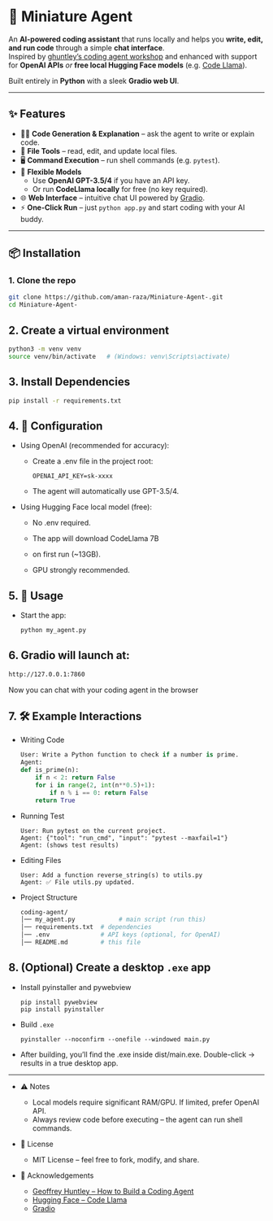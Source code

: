 # 🤖 Miniature Agent

An **AI-powered coding assistant** that runs locally and helps you **write, edit, and run code** through a simple **chat interface**.  
Inspired by [ghuntley’s coding agent workshop](https://github.com/ghuntley/how-to-build-a-coding-agent) and enhanced with support for **OpenAI APIs** *or* **free local Hugging Face models** (e.g. [Code Llama](https://huggingface.co/codellama/CodeLlama-7b-hf)).

Built entirely in **Python** with a sleek **Gradio web UI**.

---

## ✨ Features
- 🧑‍💻 **Code Generation & Explanation** – ask the agent to write or explain code.  
- 📂 **File Tools** – read, edit, and update local files.  
- 🖥️ **Command Execution** – run shell commands (e.g. `pytest`).  
- 🔄 **Flexible Models**  
  - Use **OpenAI GPT-3.5/4** if you have an API key.  
  - Or run **CodeLlama locally** for free (no key required).  
- 🌐 **Web Interface** – intuitive chat UI powered by [Gradio](https://gradio.app).  
- ⚡ **One-Click Run** – just `python app.py` and start coding with your AI buddy.  

---

## 📦 Installation

### 1. Clone the repo
```bash
git clone https://github.com/aman-raza/Miniature-Agent-.git
cd Miniature-Agent-
```

## 2. Create a virtual environment
```bash
python3 -m venv venv
source venv/bin/activate   # (Windows: venv\Scripts\activate)
```

## 3. Install Dependencies
```bash
pip install -r requirements.txt
```

## 4. 🔑 Configuration

- Using OpenAI (recommended for accuracy):

  - Create a .env file in the project root:

    ```env 
    OPENAI_API_KEY=sk-xxxx
    ```

  - The agent will automatically use GPT-3.5/4.

- Using Hugging Face local model (free):

  - No .env required.

  - The app will download CodeLlama 7B
   - on first run (~13GB).

  - GPU strongly recommended.

## 5. 🚀 Usage

- Start the app:

  ```bash
  python my_agent.py
  ```

## 6. Gradio will launch at:

  ```bash
  http://127.0.0.1:7860
  ```
  Now you can chat with your coding agent in the browser

## 7. 🛠️ Example Interactions

- Writing Code
  ```python
  User: Write a Python function to check if a number is prime.
  Agent: 
  def is_prime(n):
      if n < 2: return False
      for i in range(2, int(n**0.5)+1):
          if n % i == 0: return False
      return True
  ```

- Running Test
  ```pgsql
  User: Run pytest on the current project.
  Agent: {"tool": "run_cmd", "input": "pytest --maxfail=1"}
  Agent: (shows test results)
  ```

- Editing Files
  ```vbnet
  User: Add a function reverse_string(s) to utils.py
  Agent: ✅ File utils.py updated.
  ```
- Project Structure
  ```bash
  coding-agent/
  │── my_agent.py            # main script (run this)
  │── requirements.txt  # dependencies
  │── .env              # API keys (optional, for OpenAI)
  │── README.md         # this file
  ```
## 8. (Optional) Create a desktop `.exe` app
  - Install pyinstaller and pywebview
    ```
    pip install pywebview
    pip install pyinstaller
    ```
  - Build `.exe`
    ```
    pyinstaller --noconfirm --onefile --windowed main.py
    ```
  - After building, you’ll find the .exe inside dist/main.exe. Double-click -> results in a true desktop app.
----
- ⚠️ Notes

  - Local models require significant RAM/GPU. If limited, prefer OpenAI API.
  - Always review code before executing – the agent can run shell commands.
 
- 📜 License
  - MIT License – feel free to fork, modify, and share.
 
- 🙌 Acknowledgements
  - [Geoffrey Huntley – How to Build a Coding Agent](https://ghuntley.com/agent/)
  - [Hugging Face – Code Llama](https://huggingface.co/codellama/CodeLlama-7b-hf)
  - [Gradio](https://gradio.app)
